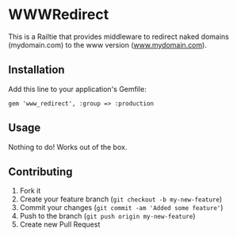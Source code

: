 # WWWRedirect

This is a Railtie that provides middleware to redirect naked domains
(mydomain.com) to the www version (www.mydomain.com).

## Installation

Add this line to your application's Gemfile:

    gem 'www_redirect', :group => :production

## Usage

Nothing to do!  Works out of the box.

## Contributing

1. Fork it
2. Create your feature branch (`git checkout -b my-new-feature`)
3. Commit your changes (`git commit -am 'Added some feature'`)
4. Push to the branch (`git push origin my-new-feature`)
5. Create new Pull Request
